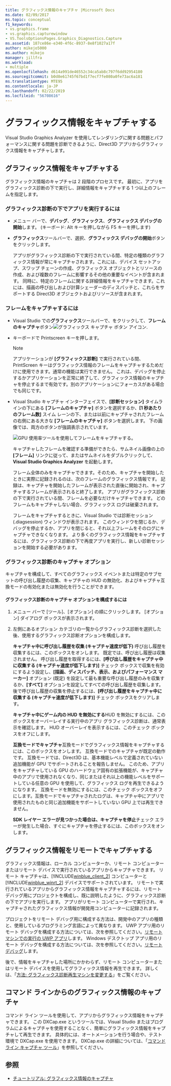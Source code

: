 ```yaml
---
title: グラフィックス情報のキャプチャ |Microsoft Docs
ms.date: 02/09/2017
ms.topic: conceptual
f1_keywords:
- vs.graphics.frame
- vs.graphics.capturewindow
- VS.ToolsOptionsPages.Graphics_Diagnostics.Capture
ms.assetid: 187ce86e-e340-4f6c-8937-8e8f1027a17f
author: mikejo5000
ms.author: mikejo
manager: jillfra
ms.workload:
- multiple
ms.openlocfilehash: d614a991de46552c34ca5ab8c797f6dd92954180
ms.sourcegitcommit: b0d8e61745f67bd1f7ecf7fe080a0fe73ac6a181
ms.translationtype: MTE95
ms.contentlocale: ja-JP
ms.lasthandoff: 02/22/2019
ms.locfileid: "56708616"
---
```

# <a name="capturing-graphics-information"></a>グラフィックス情報をキャプチャする
Visual Studio Graphics Analyzer を使用してレンダリングに関する問題とパフォーマンスに関する問題を診断できるように、Direct3D アプリからグラフィックス情報をキャプチャします。

## <a name="capturing-graphics-information"></a>グラフィックス情報をキャプチャする
 グラフィックス情報のキャプチャは 2 段階のプロセスです。 最初に、アプリをグラフィックス診断の下で実行し、詳細情報をキャプチャする 1 つ以上のフレームを指定します。

### <a name="to-run-your-app-under-graphics-diagnostics"></a>グラフィックス診断の下でアプリを実行するには

- メニュー バーで、**デバッグ**、**グラフィックス**、**グラフィックス デバッグの開始**します。 (キーボード: Alt キーを押しながら F5 キーを押します)

- **グラフィックス**ツールバーで、選択、**グラフィックス デバッグの開始**ボタンをクリックします。

  アプリがグラフィックス診断の下で実行されている間、特定の種類のグラフィックス情報が常にキャプチャされます。これには、デバイス セットアップ、スワップ チェーンの作成、グラフィックス オブジェクトとリソースの作成、および複数のフレームに影響するその他の重要なイベントが含まれます。 同時に、特定のフレームに関する詳細情報をキャプチャできます。これには、描画の呼び出しおよび計算シェーダーのディスパッチと、これらをサポートする Direct3D オブジェクトおよびリソースが含まれます。

### <a name="to-capture-a-frame"></a>フレームをキャプチャするには

- Visual Studio での**グラフィックス**ツールバーで、をクリックして、**フレームのキャプチャ**ボタン![グラフィックス キャプチャ ボタン アイコン](media/debuggingdirectxgraphics.png "DebuggingDirectXGraphics").

- キーボードで Printscreen キーを押します。

  > [!NOTE]
  >  アプリケーションが **[グラフィックス診断]** で実行されている間、PrintScreen キーはグラフィックス情報のフレームをキャプチャするためだけに使用できます。通常の機能は実行できません。 これは、デバッグを停止するかアプリケーションを正常に終了して、グラフィックス情報のキャプチャを停止するまで有効です。別のアプリケーションにフォーカスがある場合でも同じです。

- Visual Studio キャプチャ インターフェイスで、**[診断セッション]** タイムラインの下にある **[フレームのキャプチャ]** ボタンを選択するか、**[1 秒あたりのフレーム数]** スイム レーンの下、または以前にキャプチャされたフレームの右側にある大きな **[フレームのキャプチャ]** ボタンを選択します。 下の画像では、両方のボタンが強調表示されています。

   ![GPU 使用率ツールを使用してフレームをキャプチャする。](media/pix_gpu_usage_tool_capture_frame.png)

   キャプチャしたフレームを確認する準備ができたら、サムネイル画像の上の **[フレーム]** リンクに従って、またはサムネイルをダブルクリックして、**Visual Studio Graphics Analyzer** を起動します。

  フレーム全体のみをキャプチャできます。そのため、キャプチャを開始したときに実際に記録されるのは、次のフレームのグラフィックス情報です。 記録は、キャプチャを開始したフレームが表示された直後に開始され、キャプチャするフレームが表示されると終了します。 アプリがグラフィックス診断の下で実行されている間、フレームを必要なだけキャプチャできます。 どのフレームもキャプチャしない場合、グラフィックス ログは破棄されます。

  フレームをキャプチャするときに、Visual Studio では診断セッション (.diagsession) ウィンドウが表示されます。 このウィンドウを閉じるか、デバッグを停止するか、アプリを閉じると、それ以上フレームをそのログにキャプチャできなくなります。 より多くのグラフィックス情報をキャプチャするには、グラフィックス診断の下で再度アプリを実行し、新しい診断セッションを開始する必要があります。

### <a name="graphics-diagnostics-capture-options"></a>グラフィックス診断のキャプチャ オプション
 キャプチャを構成して、すべてのグラフィックス イベントまたは特定のサブセットの呼び出し履歴の収集、キャプチャの HUD の無効化、およびキャプチャ互換モードの有効化または無効化を行うことができます。

#### <a name="to-configure-graphics-diagnostics-capture-options"></a>グラフィックス診断のキャプチャ オプションを構成するには

1.  メニュー バーで [ツール]、[オプション] の順にクリックします。 [オプション] ダイアログ ボックスが表示されます。

2.  左側にあるオプション カテゴリの一覧からグラフィックス診断を選択した後、使用するグラフィックス診断オプションを構成します。

     **キャプチャ中に呼び出し履歴を収集 (キャプチャ速度が低下)** 呼び出し履歴を収集するには、このボックスをオンします。 既定では、呼び出し履歴は収集されません。 呼び出し履歴を取得するには、**[呼び出し履歴をキャプチャ中に収集する (キャプチャ速度が低下します)]** チェック ボックスで収集を有効にするよう設定し、**[描画、ディスパッチ、表示、およびパフォーマンス マーカー]** オプション (既定) を設定して最も重要な呼び出し履歴のみを収集するか、**[すべて]** オプションを設定してすべての呼び出し履歴を収集します。 後で呼び出し履歴の収集を停止するには、**[呼び出し履歴をキャプチャ中に収集する (キャプチャ速度が低下します)]** チェック ボックスをクリアします。

     **キャプチャ中にゲーム内の HUD を無効にする**HUD を無効にするには、このボックスをオーバーレイする実行中のアプリ グラフィックス診断は、通常表示を確認します。 HUD オーバーレイを表示するには、このチェック ボックスをオフにします。

     **互換モードでキャプチャ**互換モードでグラフィックス情報をキャプチャするには、このボックスをオンします。 互換モードでのキャプチャが既定の動作です。 互換モードでは、Direct3D は、基本機能レベルで定義されていない追加機能が GPU でサポートされることを報告しません。 このため、アプリをキャプチャしている GPU のハードウェア固有の拡張機能が、キャプチャ中のアプリで使用されなくなり、同じまたはそれ以上の機能レベルをサポートしている任意の GPU を使用して、グラフィックス ログを再生できるようになります。 互換モードを無効にするには、このチェック ボックスをオフにします。互換モードでキャプチャされたログは、キャプチャ中にアプリで使用されたものと同じ追加機能をサポートしていない GPU 上では再生できません。

     **SDK レイヤー エラーが見つかった場合は、キャプチャを停止**チェック エラーが発生した場合、すぐにキャプチャを停止するには、このボックスをオンします。

## <a name="capturing-graphics-information-remotely"></a>グラフィックス情報をリモートでキャプチャする
 グラフィックス情報は、ローカル コンピューターか、リモート コンピューターまたはリモート デバイスで実行されているアプリからキャプチャできます。 リモート キャプチャは、[!INCLUDE[winblue_client_2](../includes/winblue_client_2_md.md)] コンピューターと [!INCLUDE[winblue_winrt_2](../includes/winblue_winrt_2_md.md)] デバイスでサポートされています。 リモートで実行されているアプリからグラフィックス情報をキャプチャするには、リモート デバッグ用にプロジェクトを構成し、既に説明したように、グラフィックス診断の下でアプリを実行します。 アプリがリモート コンピューターで実行され、キャプチャされたグラフィックス情報が開発用コンピューターに記録されます。

 プロジェクトをリモート デバッグ用に構成する方法は、開発中のアプリの種類と、使用しているプログラミング言語によって異なります。 UWP アプリ用のリモート デバッグを構成する方法については、次を参照してください。[リモート マシンでの実行の UWP アプリ](../run-windows-store-apps-on-a-remote-machine.md)します。 Windows デスクトップ アプリ用のリモート デバッグを構成する方法については、次を参照してください。[リモート デバッグ](../remote-debugging.md)します。

 後で、情報をキャプチャした場所にかかわらず、リモート コンピューターまたはリモート デバイスを使用してグラフィックス情報を再生できます。 詳しくは、「[方法: グラフィックス診断再生マシンを変更する](how-to-change-the-graphics-diagnostics-playback-machine.md)」をご覧ください。

## <a name="capturing-graphics-information-from-the-command-line"></a>コマンド ラインからのグラフィックス情報のキャプチャ
 コマンド ライン ツールを使用して、アプリからグラフィックス情報をキャプチャできます。 この DXCap.exe というツールでは、Visual Studio またはプログラムによるキャプチャを使用することなく、簡単にグラフィックス情報をキャプチャして再生できます。 具体的には、オートメーションを行う場合や、テスト環境で DXCap.exe を使用できます。 DXCap.exe の詳細については、「[コマンド ライン キャプチャ ツール](command-line-capture-tool.md)」を参照してください。

## <a name="see-also"></a>参照
- [チュートリアル: グラフィックス情報のキャプチャ](walkthrough-capturing-graphics-information.md)